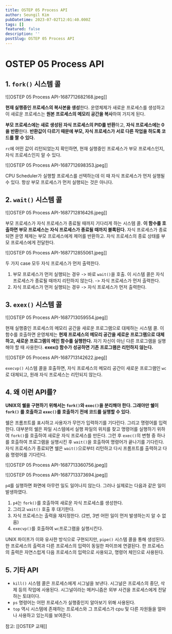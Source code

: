 ```yaml
---
title: OSTEP 05 Process API
author: Seungil Kim
pubDatetime: 2023-07-02T12:01:40.000Z
tags: []
featured: false
description: ''
postSlug: OSTEP 05 Process API
---
```

# OSTEP 05 Process API

## 1. `fork()` 시스템 콜

![[OSTEP 05 Process API-1687712682168.jpeg]]

**현재 실행중인 프로세스의 복사본을 생성**한다. 운영체제가 새로운 프로세스를 생성하고 이 새로운 프로세스는 **원본 프로세스의 메모리 공간을 복사**하여 가지게 된다.

**부모 프로세스에는 새로 생성된 자식 프로세스의 PID를 반환**하고, **자식 프로세스에는 0을 반환**한다. **반환값이 다르기 때문에 부모, 자식 프로세스가 서로 다른 작업을 하도록 코드를 짤 수 있다.**

`rc`에 어떤 값이 리턴되었는지 확인하면, 현재 실행중인 프로세스가 부모 프로세스인지, 자식 프로세스인지 알 수 있다.

![[OSTEP 05 Process API-1687712698353.jpeg]]

CPU Scheduler가 실행할 프로세스를 선택하는데 이 때 자식 프로세스가 먼저 실행될 수 있다. 항상 부모 프로세스가 먼저 실행되는 것은 아니다.

## 2. `wait()` 시스템 콜

![[OSTEP 05 Process API-1687712816426.jpeg]]

부모 프로세스가 자식 프로세스가 종료될 때까지 기다리게 하는 시스템 콜. **이 함수를 호출하면 부모 프로세스는 자식 프로세스가 종료될 때까지 블록된다.** 자식 프로세스가 종료되면 운영 체제는 부모 프로세스에게 제어를 반환하고. 자식 프로세스의 종료 상태를 부모 프로세스에게 전달한다.

![[OSTEP 05 Process API-1687712855061.jpeg]]

두 가지 case 모두 자식 프로세스가 먼저 출력한다.
1. 부모 프로세스가 먼저 실행되는 경우 -> 바로 `wait()`을 호출. 이 시스템 콜은 자식 프로세스가 종료될 때까지 리턴하지 않는다. -> 자식 프로세스가 먼저 출력한다.
2. 자식 프로세스가 먼저 실행되는 경우 -> 자식 프로세스가 먼저 출력한다.

## 3. `exex()` 시스템 콜

![[OSTEP 05 Process API-1687713059554.jpeg]]

현재 실행중인 프로세스의 메모리 공간을 새로운 프로그램으로 대체하는 시스템 콜. 이 함수를 호출하면 운영체제는 **현재 프로세스의 메모리 공간을 세로운 프로그램으로 대체하고, 새로운 프로그램의 메인 함수를 실행한다.** 자기 자신이 아닌 다른 프로그램을 실행해야 할 때 사용한다. **exex() 함수가 성공하면 기존 프로그램은 리턴하지 않는다.**

![[OSTEP 05 Process API-1687713142622.jpeg]]

`execvp()` 시스템 콜을 호출하면, 자식 프로세스의 메모리 공간이 새로운 프로그램인 `wc`로 대체되고, 원래 자식 프로세스는 리턴되지 않는다.

## 4. 왜 이런 API를?

**UNIX의 쉘을 구현하기 위해서는 `fork()`와 `exec()`을 분리해야 한다. 그래야만 쉘이 `fork()` 를 호출하고 `exec()`를 호출하기 전에 코드를 실행할 수 있다.**

쉘은 프롬프트를 표시하고 사용자가 무언가 입력하기를 기다린다. 그리고 명령어를 입력한다. 대부분의 쉘은 파일 시스템에서 실행 파일의 위치를 찾고 명령어를 실행하기 위하여 `fork()`를 호출하여 새로운 자식 프로세스를 만든다. 그런 후 `exec()`의 변형 중 하나를 호출하여 프로그램을 실행시킨 후 `wait()`을 호출하여 명령어가 끝나기를 기다린다. 자식 프로세스가 종료되면 쉘은 `wait()`으로부터 리턴하고 다시 프롬프트를 출력하고 다음 명령어를 기다린다.

![[OSTEP 05 Process API-1687713360756.jpeg]]

![[OSTEP 05 Process API-1687713373694.jpeg]]

`p4`를 실행하면 화면에 아무런 일도 일어나지 않는다.
그러나 실제로는 다음과 같은 일이 발생하였다.

1. `p4`는 `fork()`를 호출하여 새로운 자식 프로세스를 생성한다.
2. 그리고 `wait()` 호출 후 대기한다.
3. 자식 프로세스는 출력을 재지정한다. (2번, 3번 어떤 일이 먼저 발생하는지 알 수 없음)
4. `execvp()`를 호출하여 `wc`프로그램을 실행시킨다.

UNIX 파이프가 이와 유사한 방식으로 구현되지만, `pipe()` 시스템 콜을 통해 생성된다. 한 프로세스의 출력과 다른 프로세스의 입력이 동일한 파이프에 연결된다. 한 프로세스의 출력은 자연스럽게 다음 프로세스의 입력으로 사용되고, 명령어 체인으로 사용된다.

## 5. 기타 API

- `kill()` 시스템 콜은 프로세스에게 시그널을 보낸다. 시그널은 프로세스의 중단, 삭제 등의 작업에 사용된다. 시그널이라는 메커니즘은 외부 사건을 프로세스에게 전달하는 토대이다.
- `ps` 명령어는 어떤 프로세스가 실행중인지 알아보기 위해 사용된다.
- `top` 역시 시스템에 존재하는 프로세스와 그 프로세스가 cpu 및 다른 자원들을 얼마나 사용하고 있는지를 보여준다.

참고: [[OSTEP 교재]]
